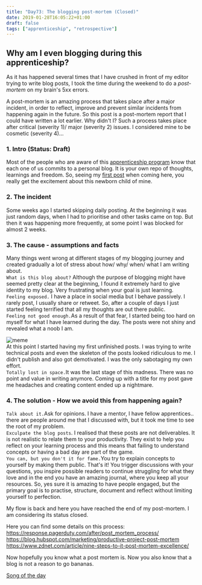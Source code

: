 ```yaml
---
title: "Day73: The blogging post-mortem (Closed)"
date: 2019-01-28T16:05:22+01:00
draft: false
tags: ["apprenticeship", "retrospective"]
---
```

Why am I even blogging during this apprenticeship?  
----------
As it has happened several times that I have crushed in front of my editor trying to write blog posts, I took the time during the weekend to do a _post-mortem_ on my brain's 5xx errors.  

A post-mortem is an amazing process that takes place after a major incident, in order to reflect, improve and prevent similar incidents from happening again in the future. So this post is a post-mortem report that I could have written a lot earlier. Why didn't I? Such a process takes place after critical (severity 1)/ major (severity 2) issues. I considered mine to be cosmetic (severity 4)...

### 1. Intro  (Status: Draft)
Most of the people who are aware of this [apprenticeship program](https://apprenticeship.holidaycheck.com/) know that each one of us commits to a personal blog. It is your own repo of thoughts, learnings and freedom. So, seeing my [first post](https://ciatastrophe.netlify.com/2018/10/02/pilot12/) when coming here, you really get the excitement about this newborn child of mine.  

### 2. The incident  
Some weeks ago I started skipping daily posting. At the beginning it was just random days, when I had to prioritise and other tasks came on top. But then it was happening more frequently, at some point I was blocked for almost 2 weeks.

### 3. The cause - assumptions and facts  
Many things went wrong at different stages of my blogging journey and created gradually a lot of stress  about how/ why/ when/ what I am writing about.  
`What is this blog about?` Although the purpose of blogging might have seemed pretty clear at the beginning, I found it extremely hard to give identity to my blog. Very frustrating when your goal is just learning.  
`Feeling exposed.` I have a place in social media but I behave passively. I rarely post, I usually share or retweet. So, after a couple of days I just started feeling terrified that all my thoughts are out there public.  
`Feeling not good enough.`As a result of that fear, I started being too hard on myself for what I have learned during the day. The posts were not shiny and revealed what a noob I am.  

  ![meme](/images/content_meme.jpeg)  
At this point I started having my first unfinished posts. I was trying to write technical posts and even the skeleton of the posts looked ridiculous to me. I didn't publish and also got demotivated. I was the only sabotaging my own effort.  
`Totally lost in space.`It was the last stage of this madness. There was no point and value in writing anymore. Coming up with a title for my post gave me headaches and creating content ended up a nightmare.

### 4. The solution - How we avoid this from happening again?
`Talk about it.`Ask for opinions. I have a mentor, I have fellow apprentices.. there are people around me that I discussed with, but it took me time to see the root of my problem.  
`Exculpate the blog posts`. I realised that these posts are not deliverables. It is not realistic to relate them to your productivity. They exist to help you reflect on your learning process and this means that failing to understand concepts or having a bad day are part of the game.  
`You can, but you don't it for fame.`You try to explain concepts to yourself by making them public. That's it! You trigger discussions with your questions, you inspire possible readers to continue struggling for what they love and in the end you have an amazing journal, where you keep all your resources. So, yes sure it is amazing to have people engaged, but the primary goal is to practise, structure, document and reflect without limiting yourself to perfection.  

My flow is back and here you have reached the end of my post-mortem. I am considering its status closed.   

Here you can find some details on this process: https://response.pagerduty.com/after/post_mortem_process/   
https://blog.hubspot.com/marketing/productive-project-post-mortem  
https://www.zdnet.com/article/nine-steps-to-it-post-mortem-excellence/  

Now hopefully you know what a post mortem is. Now you also know that a blog is not a reason to go bananas.  

[Song of the day](https://www.youtube.com/watch?v=Adgx9wt63NY)
